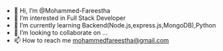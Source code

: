 - 👋 Hi, I’m @Mohammed-Fareestha
- 👀 I’m interested in Full Stack Developer
- 🌱 I’m currently learning Backend(Node.js,express.js,MongoDB),Python
- 💞️ I’m looking to collaborate on ...
- 📫 How to reach me mohammedfareestha@gmail.com 

<!---
Mohammed-Fareestha/Mohammed-Fareestha is a ✨ special ✨ repository because its `README.md` (this file) appears on your GitHub profile.
You can click the Preview link to take a look at your changes.
--->

